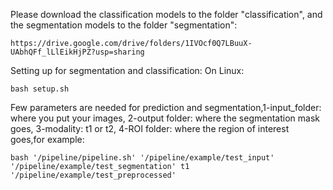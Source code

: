 Please download the classification models to the folder "classification", and the segmentation models to the folder "segmentation":

    https://drive.google.com/drive/folders/1IVOcf0Q7LBuuX-UAbhQFf_lLlEikHjPZ?usp=sharing

Setting up for segmentation and classification:
On Linux: 

    bash setup.sh

Few parameters are needed for prediction and segmentation,1-input_folder: where you put your images, 2-output folder: where the segmentation mask goes, 3-modality: t1 or t2, 4-ROI folder: where the region of interest goes,for example:

    bash '/pipeline/pipeline.sh' '/pipeline/example/test_input' '/pipeline/example/test_segmentation' t1 '/pipeline/example/test_preprocessed'

